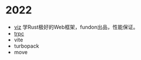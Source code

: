 # 2022


- [viz](https://github.com/viz-rs/viz) 学Rust极好的Web框架，fundon出品，性能保证。
- [trpc](https://trpc.io/)
- vite
- turbopack
- move
